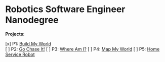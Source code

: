 # Robotics Software Engineer Nanodegree

**Projects**: 

[x] P1: [Build My World](P1-Build-My-World)   
[ ] P2: [Go Chase It!](P2-Go-Chase-It)
[ ] P3: [Where Am I?](P3-Where-Am-I)
[ ] P4: [Map My World](P4-Map-My-World)
[ ] P5: [Home Service Robot](P5-Home-Service-Robot)
